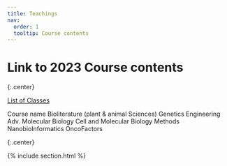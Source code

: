 ```yaml
---
title: Teachings
nav:
  order: 1
  tooltip: Course contents
---
```


# <i class="fas fa-chalkboard-teacher"></i>Link to 2023 Course contents 

{:.center}

[List of Classes](https://docs.google.com/spreadsheets/d/1eNlM4RRswGDS-Jt7dFnzbqIT496HDD7DkykGUz9qmxY/edit?usp=sharing)

Course name
Bioliterature (plant & animal Sciences)
Genetics Engineering
Adv. Molecular Biology
Cell and Molecular Biology Methods
NanobioInformatics
OncoFactors

{:.center}

{% include section.html %}

